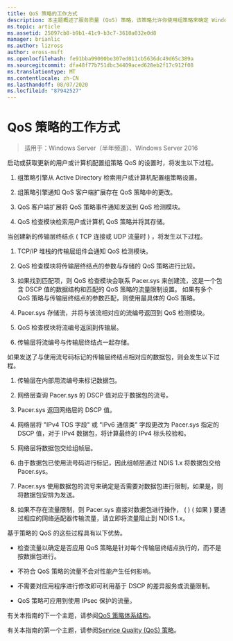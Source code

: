 ```yaml
---
title: QoS 策略的工作方式
description: 本主题概述了服务质量 (QoS) 策略，该策略允许你使用组策略来确定 Windows Server 2016 中特定应用程序和服务的网络流量带宽的优先级。
ms.topic: article
ms.assetid: 25097cb8-b9b1-41c9-b3c7-3610a032e0d8
manager: brianlic
ms.author: lizross
author: eross-msft
ms.openlocfilehash: fe91bba99000be307ed011cb5636dc49d65c389a
ms.sourcegitcommit: dfa48f77b751dbc34409aced628eb2f17c912f08
ms.translationtype: MT
ms.contentlocale: zh-CN
ms.lasthandoff: 08/07/2020
ms.locfileid: "87942527"
---
```

# <a name="how-qos-policy-works"></a>QoS 策略的工作方式

>适用于：Windows Server（半年频道）、Windows Server 2016

启动或获取更新的用户或计算机配置组策略 QoS 的设置时，将发生以下过程。

1. 组策略引擎从 Active Directory 检索用户或计算机配置组策略设置。

2. 组策略引擎通知 QoS 客户端扩展存在 QoS 策略中的更改。

3. QoS 客户端扩展将 QoS 策略事件通知发送到 QoS 检测模块。

4. QoS 检查模块检索用户或计算机 QoS 策略并将其存储。

当创建新的传输层终结点 \( TCP 连接或 UDP 流量时 \) ，将发生以下过程。

1. TCP/IP 堆栈的传输层组件会通知 QoS 检测模块。

2. QoS 检查模块将传输层终结点的参数与存储的 QoS 策略进行比较。

3. 如果找到匹配项，则 QoS 检查模块会联系 Pacer.sys 来创建流，这是一个包含 DSCP 值的数据结构和匹配的 QoS 策略的流量限制设置。 如果有多个 QoS 策略与传输层终结点的参数匹配，则使用最具体的 QoS 策略。

4. Pacer.sys 存储流，并将与该流相对应的流编号返回到 QoS 检测模块。

5. QoS 检查模块将流编号返回到传输层。

6. 传输层将流编号与传输层终结点一起存储。

如果发送了与使用流号码标记的传输层终结点相对应的数据包，则会发生以下过程。

1. 传输层在内部用流编号来标记数据包。

2. 网络层查询 Pacer.sys 的 DSCP 值对应于数据包的流号。

3. Pacer.sys 返回网络层的 DSCP 值。

4. 网络层将 "IPv4 TOS 字段" 或 "IPv6 通信类" 字段更改为 Pacer.sys 指定的 DSCP 值，对于 IPv4 数据包，将计算最终的 IPv4 标头校验和。

5. 网络层将数据包交给组帧层。

6. 由于数据包已使用流号码进行标记，因此组帧层通过 NDIS 1.x 将数据包交给 Pacer.sys。

7. Pacer.sys 使用数据包的流号来确定是否需要对数据包进行限制，如果是，则将数据包安排为发送。

8. 如果不存在流量限制，则 Pacer.sys 直接对数据包进行操作， \( \) \( 如果 \) 要通过相应的网络适配器传输流量，请立即将流量阻止到 NDIS 1.x。

基于策略的 QoS 的这些过程具有以下优势。

- 检查流量以确定是否应用 QoS 策略是针对每个传输层终结点执行的，而不是按数据包进行。

- 不符合 QoS 策略的流量不会对性能产生任何影响。

- 不需要对应用程序进行修改即可利用基于 DSCP 的差异服务或流量限制。

- QoS 策略可应用到使用 IPsec 保护的流量。

有关本指南的下一个主题，请参阅[QoS 策略体系结构](qos-policy-architecture.md)。

有关本指南的第一个主题，请参阅[Service Quality (QoS) 策略](qos-policy-top.md)。
